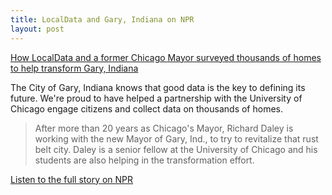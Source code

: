```yaml
---
title: LocalData and Gary, Indiana on NPR
layout: post
---
```


[How LocalData and a former Chicago Mayor surveyed thousands of homes to help transform Gary, Indiana](http://www.npr.org/templates/story/story.php?storyId=207457857)

The City of Gary, Indiana knows that good data is the key to defining its
future. We're proud to have helped a partnership with the University of Chicago
engage citizens and collect data on thousands of homes.

> After more than 20 years as Chicago's Mayor, Richard Daley is working with the new Mayor of Gary, Ind., to try to revitalize that rust belt city. Daley is a senior fellow at the University of Chicago and his students are also helping in the transformation effort.

[Listen to the full story on NPR](http://www.npr.org/templates/story/story.php?storyId=207457857)

